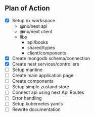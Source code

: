 ## Plan of Action

 - [x] Setup nx workspace
   - @nx/nest api
   - @nx/next client
   - libs
     - api/books
     - shared/types
     - client/components
 - [x] Create mongodb schema/connection
 - [x] Create nest services/controllers
 - [ ] Setup mantine
 - [ ] Create main application page
 - [ ] Create components
 - [ ] Setup simple zustand store
 - [ ] Connect api using next Api Routes
 - [ ] Error handling 
 - [ ] Setup kubernetes yamls
 - [ ] Rewrite documentation
